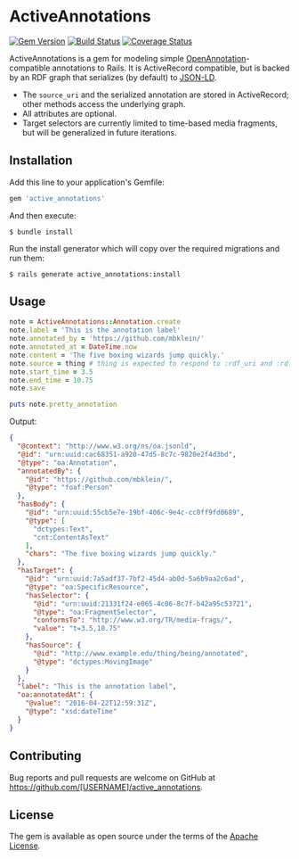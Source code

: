 # ActiveAnnotations

[![Gem Version](https://badge.fury.io/rb/active_annotations.png)](http://badge.fury.io/rb/active_annotations)
[![Build Status](https://travis-ci.org/avalonmediasystem/active_annotations.svg?branch=master)](https://travis-ci.org/avalonmediasystem/active_annotations)
[![Coverage Status](https://coveralls.io/repos/avalonmediasystem/active_annotations/badge.svg?branch=master&service=github)](https://coveralls.io/github/avalonmediasystem/active_annotations?branch=master)

ActiveAnnotations is a gem for modeling simple [OpenAnnotation](http://www.openannotation.org/)-compatible annotations to Rails. It is ActiveRecord compatible, but is backed by an RDF graph that serializes (by default) to [JSON-LD](http://json-ld.org/).

* The `source_uri` and the serialized annotation are stored in ActiveRecord; other methods access the underlying graph.
* All attributes are optional.
* Target selectors are currently limited to time-based media fragments, but will be generalized in future iterations.

## Installation

Add this line to your application's Gemfile:

```ruby
gem 'active_annotations'
```

And then execute:

    $ bundle install

Run the install generator which will copy over the required migrations and run them:

    $ rails generate active_annotations:install
    
## Usage

```ruby
note = ActiveAnnotations::Annotation.create
note.label = 'This is the annotation label'
note.annotated_by = 'https://github.com/mbklein/'
note.annotated_at = DateTime.now
note.content = 'The five boxing wizards jump quickly.'
note.source = thing # thing is expected to respond to :rdf_uri and :rdf_type
note.start_time = 3.5
note.end_time = 10.75
note.save

puts note.pretty_annotation
```
Output:
```json
{
  "@context": "http://www.w3.org/ns/oa.jsonld",
  "@id": "urn:uuid:cac68351-a920-47d5-8c7c-9820e2f4d3bd",
  "@type": "oa:Annotation",
  "annotatedBy": {
    "@id": "https://github.com/mbklein/",
    "@type": "foaf:Person"
  },
  "hasBody": {
    "@id": "urn:uuid:55cb5e7e-19bf-406c-9e4c-cc0ff9fd0689",
    "@type": [
      "dctypes:Text",
      "cnt:ContentAsText"
    ],
    "chars": "The five boxing wizards jump quickly."
  },
  "hasTarget": {
    "@id": "urn:uuid:7a5adf37-7bf2-45d4-ab0d-5a6b9aa2c6ad",
    "@type": "oa:SpecificResource",
    "hasSelector": {
      "@id": "urn:uuid:21331f24-e065-4c06-8c7f-b42a95c53721",
      "@type": "oa:FragmentSelector",
      "conformsTo": "http://www.w3.org/TR/media-frags/",
      "value": "t=3.5,10.75"
    },
    "hasSource": {
      "@id": "http://www.example.edu/thing/being/annotated",
      "@type": "dctypes:MovingImage"
    }
  },
  "label": "This is the annotation label",
  "oa:annotatedAt": {
    "@value": "2016-04-22T12:59:31Z",
    "@type": "xsd:dateTime"
  }
}
```

## Contributing

Bug reports and pull requests are welcome on GitHub at https://github.com/[USERNAME]/active_annotations.


## License

The gem is available as open source under the terms of the [Apache License](http://www.apache.org/licenses/LICENSE-2.0).
